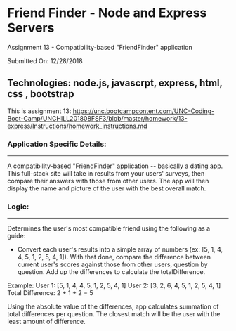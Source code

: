 # Friend Finder - Node and Express Servers
Assignment 13 -   Compatibility-based "FriendFinder" application 

Submitted On: 12/28/2018

## Technologies: node.js, javascrpt, express, html, css , bootstrap

This is assignment 13: https://unc.bootcampcontent.com/UNC-Coding-Boot-Camp/UNCHILL201808FSF3/blob/master/homework/13-express/Instructions/homework_instructions.md


### Application Specific Details:
-----------------------------
A compatibility-based "FriendFinder" application -- basically a dating app. 
This full-stack site will take in results from your users' surveys, then compare their answers with those from other users. 
The app will then display the name and picture of the user with the best overall match.                  
			

### Logic:
-------
Determines the user's most compatible friend using the following as a guide:

- Convert each user's results into a simple array of numbers (ex: [5, 1, 4, 4, 5, 1, 2, 5, 4, 1]).
With that done, compare the difference between current user's scores against those from other users, question by question. Add up the differences to calculate the totalDifference.

Example:
User 1: [5, 1, 4, 4, 5, 1, 2, 5, 4, 1]
User 2: [3, 2, 6, 4, 5, 1, 2, 5, 4, 1]
Total Difference: 2 + 1 + 2 = 5

Using the absolute value of the differences, app calculates summation of total differences per question.
The closest match will be the user with the least amount of difference.

